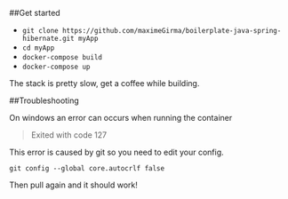 ##Get started

- `git clone https://github.com/maximeGirma/boilerplate-java-spring-hibernate.git myApp`
- `cd myApp`
- `docker-compose build`
- `docker-compose up`

The stack is pretty slow, get a coffee while building.

##Troubleshooting

On windows an error can occurs when running the container

>Exited with code 127 

This error is caused by git so you need to edit your config. 

`git config --global core.autocrlf false`

Then pull again and it should work!